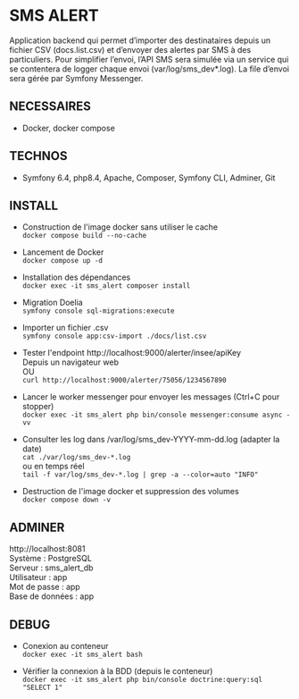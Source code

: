 # SMS ALERT
Application backend qui permet d’importer des destinataires depuis un 
fichier CSV (docs.list.csv) et d’envoyer des alertes par SMS à des particuliers. 
Pour simplifier l’envoi, l’API SMS sera simulée via un service qui se contentera 
de logger chaque envoi (var/log/sms_dev*.log). 
La file d’envoi sera gérée par Symfony Messenger.

## NECESSAIRES
- Docker, docker compose

## TECHNOS
- Symfony 6.4, php8.4, Apache, Composer, Symfony CLI, Adminer, Git

## INSTALL
- Construction de l'image docker sans utiliser le cache  
`docker compose build --no-cache`

- Lancement de Docker  
`docker compose up -d`

- Installation des dépendances  
`docker exec -it sms_alert composer install`

- Migration Doelia  
`symfony console sql-migrations:execute`

- Importer un fichier .csv  
`symfony console app:csv-import ./docs/list.csv`

- Tester l'endpoint http://localhost:9000/alerter/insee/apiKey  
Depuis un navigateur web  
OU  
`curl http://localhost:9000/alerter/75056/1234567890`

- Lancer le worker messenger pour envoyer les messages (Ctrl+C pour stopper)  
`docker exec -it sms_alert php bin/console messenger:consume async -vv`

- Consulter les log dans /var/log/sms_dev-YYYY-mm-dd.log (adapter la date)  
`cat ./var/log/sms_dev-*.log`  
ou en temps réel  
`tail -f var/log/sms_dev-*.log | grep -a --color=auto "INFO"`

- Destruction de l'image docker et suppression des volumes  
`docker compose down -v`

## ADMINER
http://localhost:8081  
Système	: PostgreSQL  
Serveur	: sms_alert_db  
Utilisateur	: app  
Mot de passe : app  
Base de données	: app  

## DEBUG
- Conexion au conteneur  
`docker exec -it sms_alert bash`

- Vérifier la connexion à la BDD (depuis le conteneur)  
`docker exec -it sms_alert php bin/console doctrine:query:sql "SELECT 1"`